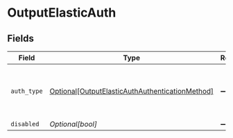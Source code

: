 # OutputElasticAuth


## Fields

| Field                                                                                                           | Type                                                                                                            | Required                                                                                                        | Description                                                                                                     |
| --------------------------------------------------------------------------------------------------------------- | --------------------------------------------------------------------------------------------------------------- | --------------------------------------------------------------------------------------------------------------- | --------------------------------------------------------------------------------------------------------------- |
| `auth_type`                                                                                                     | [Optional[OutputElasticAuthAuthenticationMethod]](../../models/shared/outputelasticauthauthenticationmethod.md) | :heavy_minus_sign:                                                                                              | Enter credentials directly, or select a stored secret                                                           |
| `disabled`                                                                                                      | *Optional[bool]*                                                                                                | :heavy_minus_sign:                                                                                              | N/A                                                                                                             |